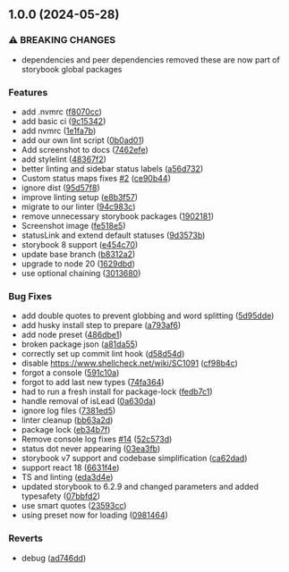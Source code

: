 ## 1.0.0 (2024-05-28)


### ⚠ BREAKING CHANGES

* dependencies and peer dependencies removed
these are now part of storybook global packages

### Features

* add .nvmrc ([f8070cc](https://github.com/etchteam/storybook-addon-status/commit/f8070ccb8746e8649b9f414fa401d011798b404f))
* add basic ci ([9c15342](https://github.com/etchteam/storybook-addon-status/commit/9c1534226d35078cf7d0e461edbb4c866fcf448d))
* add nvmrc ([1e1fa7b](https://github.com/etchteam/storybook-addon-status/commit/1e1fa7b306007ffadf3bf96bb58b974086fe1163))
* add our own lint script ([0b0ad01](https://github.com/etchteam/storybook-addon-status/commit/0b0ad0137fbe76cbff95e8026e546712a5c9a6b1))
* Add screenshot to docs ([7462efe](https://github.com/etchteam/storybook-addon-status/commit/7462efea5c308539433d1df37f39fbae9c7de3fc))
* add stylelint ([48367f2](https://github.com/etchteam/storybook-addon-status/commit/48367f2ea4644342400b0bdc1c4acbb49972bf4b))
* better linting and sidebar status labels ([a56d732](https://github.com/etchteam/storybook-addon-status/commit/a56d7320a0e5538ee99293006979643f7c5b0c86))
* Custom status maps fixes [#2](https://github.com/etchteam/storybook-addon-status/issues/2) ([ce90b44](https://github.com/etchteam/storybook-addon-status/commit/ce90b44b7dc0e64f38ac0fdb8d9fc5c8f758161f))
* ignore dist ([95d57f8](https://github.com/etchteam/storybook-addon-status/commit/95d57f8b78039aa4a9257173157fd258d3cd2e17))
* improve linting setup ([e8b3f57](https://github.com/etchteam/storybook-addon-status/commit/e8b3f57b9500d7ecc0050cdf9f1edd75903e6259))
* migrate to our linter ([94c983c](https://github.com/etchteam/storybook-addon-status/commit/94c983c450e80e2fbd8e35193381f021252928eb))
* remove unnecessary storybook packages ([1902181](https://github.com/etchteam/storybook-addon-status/commit/1902181ab21600861a08711df38ad723255a8b9d))
* Screenshot image ([fe518e5](https://github.com/etchteam/storybook-addon-status/commit/fe518e5865e4bd4998f12bae6d7d85249d393e27))
* statusLink and extend default statuses ([9d3573b](https://github.com/etchteam/storybook-addon-status/commit/9d3573b8250b0ea3f4ad6fc73327c3726c963748))
* storybook 8 support ([e454c70](https://github.com/etchteam/storybook-addon-status/commit/e454c708a672915697dc88a0acff00c0454ca19c))
* update base branch ([b8312a2](https://github.com/etchteam/storybook-addon-status/commit/b8312a2351bb2b4cb595a4108755ae4679a0c516))
* upgrade to node 20 ([1629dbd](https://github.com/etchteam/storybook-addon-status/commit/1629dbdf5fb9ddd08812341746b7ddd4e7c1d448))
* use optional chaining ([3013680](https://github.com/etchteam/storybook-addon-status/commit/3013680babeb1328dda4482ec1e03568a0304bab))


### Bug Fixes

* add double quotes to prevent globbing and word splitting ([5d95dde](https://github.com/etchteam/storybook-addon-status/commit/5d95ddea4d8d979062e5adb7a8217564e9ca8e33))
* add husky install step to prepare ([a793af6](https://github.com/etchteam/storybook-addon-status/commit/a793af6798de9af569feb9f6777cb6aeebebb5c3))
* add node preset ([486dbe1](https://github.com/etchteam/storybook-addon-status/commit/486dbe1ee1634b1ce2108ad0ddc419e2157eb171))
* broken package json ([a81da55](https://github.com/etchteam/storybook-addon-status/commit/a81da55f89c8765e3eb58047807f1f6929fad79d))
* correctly set up commit lint hook ([d58d54d](https://github.com/etchteam/storybook-addon-status/commit/d58d54d0ac4842e97c7dc5ee2c053d26930d8d4a))
* disable https://www.shellcheck.net/wiki/SC1091 ([cf98b4c](https://github.com/etchteam/storybook-addon-status/commit/cf98b4c9e5b42839dba71b115d395304998f6213))
* forgot a console ([591c10a](https://github.com/etchteam/storybook-addon-status/commit/591c10ad1ba13910490e0a63811efbf8fcebe0f3))
* forgot to add last new types ([74fa364](https://github.com/etchteam/storybook-addon-status/commit/74fa36499e6977432b2bc799b1e4818b8a28b189))
* had to run a fresh install for package-lock ([fedb7c1](https://github.com/etchteam/storybook-addon-status/commit/fedb7c155637caf7adfd72bd36f934fdc23af6a9))
* handle removal of isLead ([0a630da](https://github.com/etchteam/storybook-addon-status/commit/0a630da8c3a11dc8a98a78a21ce5ee2096a2b8d6))
* ignore log files ([7381ed5](https://github.com/etchteam/storybook-addon-status/commit/7381ed58998c4a259a615d984c2cfd83c8f94e7f))
* linter cleanup ([bb63a2d](https://github.com/etchteam/storybook-addon-status/commit/bb63a2dfccfe3c27fb471f4c858031f2f48416cb))
* package lock ([eb34b7f](https://github.com/etchteam/storybook-addon-status/commit/eb34b7f58b7d307fffb8c00d7ce18c7e3ae3084d))
* Remove console log fixes [#14](https://github.com/etchteam/storybook-addon-status/issues/14) ([52c573d](https://github.com/etchteam/storybook-addon-status/commit/52c573de0453dca8113fca62f62426e3642fe775))
* status dot never appearing ([03ea3fb](https://github.com/etchteam/storybook-addon-status/commit/03ea3fbe9500486df8a2ab16987975e54591b466))
* storybook v7 support and codebase simplification ([ca62dad](https://github.com/etchteam/storybook-addon-status/commit/ca62dadd9973a2a455399bc6ccfb9aeb401ff96e))
* support react 18 ([6631f4e](https://github.com/etchteam/storybook-addon-status/commit/6631f4eb417c379edfaf296573d27a60ce16e5e9))
* TS and linting ([eda3d4e](https://github.com/etchteam/storybook-addon-status/commit/eda3d4ead600d9e4efde0f35d23334cd554c82a4))
* updated storybook to 6.2.9 and changed parameters and added typesafety ([07bbfd2](https://github.com/etchteam/storybook-addon-status/commit/07bbfd23f81c2a6aba2d6870f23914718de75a0c))
* use smart quotes ([23593cc](https://github.com/etchteam/storybook-addon-status/commit/23593cc71100ba90c9dab7972c431ffaa300db2a))
* using preset now for loading ([0981464](https://github.com/etchteam/storybook-addon-status/commit/0981464123bd14936e9a3428fc6ea2049974a141))


### Reverts

* debug ([ad746dd](https://github.com/etchteam/storybook-addon-status/commit/ad746ddcb45947a3f138ef33bc9bee96dd502db3))

